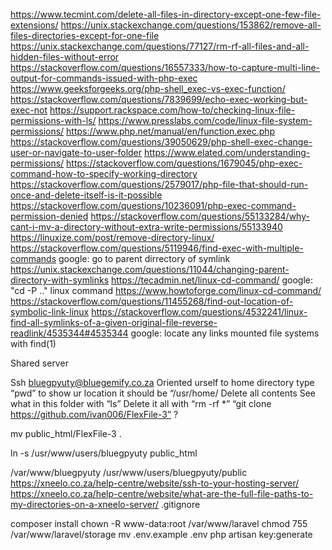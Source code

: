 https://www.tecmint.com/delete-all-files-in-directory-except-one-few-file-extensions/
https://unix.stackexchange.com/questions/153862/remove-all-files-directories-except-for-one-file
https://unix.stackexchange.com/questions/77127/rm-rf-all-files-and-all-hidden-files-without-error
https://stackoverflow.com/questions/16557333/how-to-capture-multi-line-output-for-commands-issued-with-php-exec
https://www.geeksforgeeks.org/php-shell_exec-vs-exec-function/
https://stackoverflow.com/questions/7839699/echo-exec-working-but-exec-not
https://support.rackspace.com/how-to/checking-linux-file-permissions-with-ls/
https://www.presslabs.com/code/linux-file-system-permissions/
https://www.php.net/manual/en/function.exec.php
https://stackoverflow.com/questions/39050629/php-shell-exec-change-user-or-navigate-to-user-folder
https://www.elated.com/understanding-permissions/
https://stackoverflow.com/questions/1679045/php-exec-command-how-to-specify-working-directory
https://stackoverflow.com/questions/2579017/php-file-that-should-run-once-and-delete-itself-is-it-possible
https://stackoverflow.com/questions/10236091/php-exec-command-permission-denied
https://stackoverflow.com/questions/55133284/why-cant-i-mv-a-directory-without-extra-write-permissions/55133940
https://linuxize.com/post/remove-directory-linux/
https://stackoverflow.com/questions/5119946/find-exec-with-multiple-commands
google: go to parent dirrectory of symlink
https://unix.stackexchange.com/questions/11044/changing-parent-directory-with-symlinks
https://tecadmin.net/linux-cd-command/
google: "cd -P .." linux command
https://www.howtoforge.com/linux-cd-command/
https://stackoverflow.com/questions/11455268/find-out-location-of-symbolic-link-linux
https://stackoverflow.com/questions/4532241/linux-find-all-symlinks-of-a-given-original-file-reverse-readlink/4535344#4535344
google: locate any links mounted file systems with find(1)


Shared server



Ssh bluegpyuty@bluegemify.co.za
<insert password here>
Oriented urself to home directory type “pwd” to show ur location it should be “/usr/home/<ur username>
Delete all contents
See what in this folder with “ls”
Delete it all with “rm -rf *”
“git clone https://github.com/ivan006/FlexFile-3”
?


mv public_html/FlexFile-3 .




ln -s /usr/www/users/bluegpyuty  public_html


/var/www/bluegpyuty
/usr/www/users/bluegpyuty/public
https://xneelo.co.za/help-centre/website/ssh-to-your-hosting-server/
https://xneelo.co.za/help-centre/website/what-are-the-full-file-paths-to-my-directories-on-a-xneelo-server/
.gitignore


composer install
chown -R www-data:root /var/www/laravel
chmod 755 /var/www/laravel/storage
mv .env.example .env
php artisan key:generate
